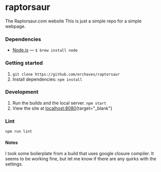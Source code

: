 # raptorsaur
The Raptorsaur.com website
This is just a simple repo for a simple webpage.

### Dependencies
- [Node.js](https://nodejs.org/en/) — `$ brew install node`

### Getting started
1. `git clone https://github.com/erchaves/raptorsaur`
2. Install dependencies:
```npm install```

### Development
1. Run the builds and the local server.
```npm start```
2. View the site at [localhost:8080](http://localhost:8080){target="_blank"}

### Lint
```npm run lint```

#### Notes
I took some boilerplate from a build that uses google closure compiler. It seems to be working fine, but let me know if there are any quirks with the settings.